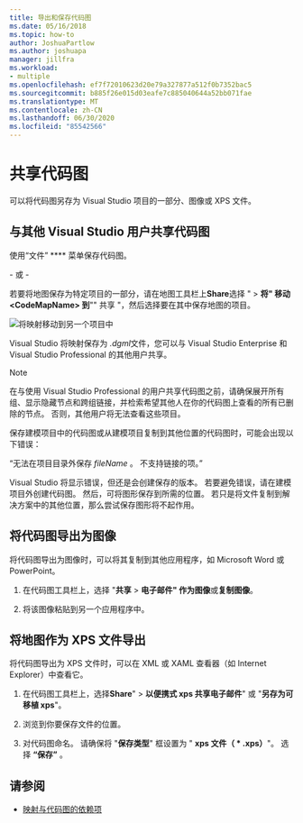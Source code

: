 ```yaml
---
title: 导出和保存代码图
ms.date: 05/16/2018
ms.topic: how-to
author: JoshuaPartlow
ms.author: joshuapa
manager: jillfra
ms.workload:
- multiple
ms.openlocfilehash: ef7f72010623d20e79a327877a512f0b7352bac5
ms.sourcegitcommit: b885f26e015d03eafe7c885040644a52bb071fae
ms.translationtype: MT
ms.contentlocale: zh-CN
ms.lasthandoff: 06/30/2020
ms.locfileid: "85542566"
---
```

# <a name="share-code-maps"></a>共享代码图

可以将代码图另存为 Visual Studio 项目的一部分、图像或 XPS 文件。

## <a name="share-a-code-map-with-other-visual-studio-users"></a>与其他 Visual Studio 用户共享代码图

使用“文件” **** 菜单保存代码图。

\- 或 -

若要将地图保存为特定项目的一部分，请在地图工具栏上**Share**选择 "  >  **将" 移动 \<CodeMapName> 到**"" 共享 "，然后选择要在其中保存地图的项目。

![将映射移动到另一个项目中](../modeling/media/codemapsmovemapmenu.png)

Visual Studio 将映射保存为 *.dgml*文件，您可以与 Visual Studio Enterprise 和 Visual Studio Professional 的其他用户共享。

> [!NOTE]
> 在与使用 Visual Studio Professional 的用户共享代码图之前，请确保展开所有组、显示隐藏节点和跨组链接，并检索希望其他人在你的代码图上查看的所有已删除的节点。 否则，其他用户将无法查看这些项目。
>
> 保存建模项目中的代码图或从建模项目复制到其他位置的代码图时，可能会出现以下错误：
>
> “无法在项目目录外保存 *fileName* 。 不支持链接的项。”
>
> Visual Studio 将显示错误，但还是会创建保存的版本。 若要避免错误，请在建模项目外创建代码图。 然后，可将图形保存到所需的位置。 若只是将文件复制到解决方案中的其他位置，那么尝试保存图形将不起作用。

## <a name="export-a-code-map-as-an-image"></a>将代码图导出为图像

将代码图导出为图像时，可以将其复制到其他应用程序，如 Microsoft Word 或 PowerPoint。

1. 在代码图工具栏上，选择 "**共享**  >  **电子邮件" 作为图像**或**复制图像**。

2. 将该图像粘贴到另一个应用程序中。

## <a name="export-the-map-as-an-xps-file"></a>将地图作为 XPS 文件导出

将代码图导出为 XPS 文件时，可以在 XML 或 XAML 查看器（如 Internet Explorer）中查看它。

1. 在代码图工具栏上，选择**Share**"  >  **以便携式 xps 共享电子邮件**" 或 "**另存为可移植 xps**"。

2. 浏览到你要保存文件的位置。

3. 对代码图命名。 请确保将 "**保存类型**" 框设置为 " **xps 文件（ \* .xps）**"。 选择 **“保存”** 。

## <a name="see-also"></a>请参阅

- [映射与代码图的依赖项](../modeling/map-dependencies-across-your-solutions.md)
